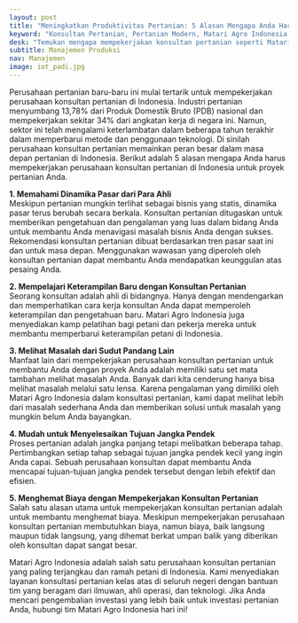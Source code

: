 ```yaml
---
layout: post
title: "Meningkatkan Produktivitas Pertanian: 5 Alasan Mengapa Anda Harus Menggunakan Konsultan Matari Agro Indonesia"
keyword: "Konsultan Pertanian, Pertanian Modern, Matari Agro Indonesia, Konsultasi Pertanian, Peningkatan Produktivitas Pertanian, Pertanian di Indonesia"
desk: "Temukan mengapa mempekerjakan konsultan pertanian seperti Matari Agro Indonesia dapat membawa perubahan besar dalam proyek pertanian Anda"
subtitle: Manajemen Produksi
nav: Manajemen
image: iot_padi.jpg
---
```


Perusahaan pertanian baru-baru ini mulai tertarik untuk mempekerjakan perusahaan konsultan pertanian di Indonesia. Industri pertanian menyumbang 13,78% dari Produk Domestik Bruto (PDB) nasional dan mempekerjakan sekitar 34% dari angkatan kerja di negara ini. Namun, sektor ini telah mengalami keterlambatan dalam beberapa tahun terakhir dalam memperbarui metode dan penggunaan teknologi. Di sinilah perusahaan konsultan pertanian memainkan peran besar dalam masa depan pertanian di Indonesia. Berikut adalah 5 alasan mengapa Anda harus mempekerjakan perusahaan konsultan pertanian di Indonesia untuk proyek pertanian Anda.

**1. Memahami Dinamika Pasar dari Para Ahli**  
Meskipun pertanian mungkin terlihat sebagai bisnis yang statis, dinamika pasar terus berubah secara berkala. Konsultan pertanian ditugaskan untuk memberikan pengetahuan dan pengalaman yang luas dalam bidang Anda untuk membantu Anda menavigasi masalah bisnis Anda dengan sukses. Rekomendasi konsultan pertanian dibuat berdasarkan tren pasar saat ini dan untuk masa depan. Menggunakan wawasan yang diperoleh oleh konsultan pertanian dapat membantu Anda mendapatkan keunggulan atas pesaing Anda.

**2. Mempelajari Keterampilan Baru dengan Konsultan Pertanian**  
Seorang konsultan adalah ahli di bidangnya. Hanya dengan mendengarkan dan memperhatikan cara kerja konsultan Anda dapat memperoleh keterampilan dan pengetahuan baru. Matari Agro Indonesia juga menyediakan kamp pelatihan bagi petani dan pekerja mereka untuk membantu memperbarui keterampilan petani di Indonesia.

**3. Melihat Masalah dari Sudut Pandang Lain**  
Manfaat lain dari mempekerjakan perusahaan konsultan pertanian untuk membantu Anda dengan proyek Anda adalah memiliki satu set mata tambahan melihat masalah Anda. Banyak dari kita cenderung hanya bisa melihat masalah melalui satu lensa. Karena pengalaman yang dimiliki oleh Matari Agro Indonesia dalam konsultasi pertanian, kami dapat melihat lebih dari masalah sederhana Anda dan memberikan solusi untuk masalah yang mungkin belum Anda bayangkan.

**4. Mudah untuk Menyelesaikan Tujuan Jangka Pendek**  
Proses pertanian adalah jangka panjang tetapi melibatkan beberapa tahap. Pertimbangkan setiap tahap sebagai tujuan jangka pendek kecil yang ingin Anda capai. Sebuah perusahaan konsultan dapat membantu Anda mencapai tujuan-tujuan jangka pendek tersebut dengan lebih efektif dan efisien.

**5. Menghemat Biaya dengan Mempekerjakan Konsultan Pertanian**  
Salah satu alasan utama untuk mempekerjakan konsultan pertanian adalah untuk membantu menghemat biaya. Meskipun mempekerjakan perusahaan konsultan pertanian membutuhkan biaya, namun biaya, baik langsung maupun tidak langsung, yang dihemat berkat umpan balik yang diberikan oleh konsultan dapat sangat besar.

Matari Agro Indonesia adalah salah satu perusahaan konsultan pertanian yang paling terjangkau dan ramah petani di Indonesia. Kami menyediakan layanan konsultasi pertanian kelas atas di seluruh negeri dengan bantuan tim yang beragam dari ilmuwan, ahli operasi, dan teknologi. Jika Anda mencari pengembalian investasi yang lebih baik untuk investasi pertanian Anda, hubungi tim Matari Agro Indonesia hari ini!